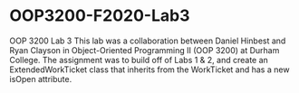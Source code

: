 # OOP3200-F2020-Lab3
OOP 3200 Lab 3
This lab was a collaboration between Daniel Hinbest and Ryan Clayson in Object-Oriented Programming II (OOP 3200) at Durham College. The assignment was to build off of Labs 1 & 2, and create an ExtendedWorkTicket class that inherits from the WorkTicket and has a new isOpen attribute.
